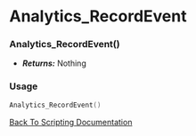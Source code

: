 # Analytics_RecordEvent

### Analytics_RecordEvent()
- ***Returns:*** Nothing

### Usage

```Lua
Analytics_RecordEvent()
```


[Back To Scripting Documentation](../README.md)
